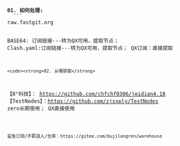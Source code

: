 <code>
<strong>01. 如何处理:</strong>
  ```
raw.fastgit.org

BASE64: 订阅链接---转为QX可用，提取节点；
Clash.yaml:订阅链接---转为QX可用，提取节点；
QX订阅：直接提取
 ```
<code><strong>02. 从哪获取</strong>
```
【8°科技】：   https://github.com/chfchf0306/jeidian4.18
【TestNodes】：https://github.com/zjsxply/TestNodes
 zero长期使用；   QX直接使用
```
 
鲨鱼订阅/不羁浪人/仓库：https://gitee.com/bujilangren/warehouse

